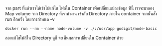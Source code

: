 จาก part ที่แล้วเราได้เข้าไปแก้ไข ไฟล์ใน Container เพื่อเปลี่ยนแปลงข้อมูล
ทีนี้ เราจะมาลอง Map volume จาก Directory ที่เราทำงาน เข้ากับ Directory ภายใน container
จากนั้นสั่ง run อีกครั้ง โดยการกำหนด -v

`docker run --rm --name node-volume -v ./:/usr/app godigit/node-basic`

ลองแก้ไขไฟล์ใน Directory ดูก็ จะเห็นผลการเปลี่ยนใน Container ด้วย
